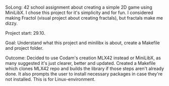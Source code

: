 SoLong: 42 school assignment about creating a simple 2D game using MiniLibX. I chose this project for it's simplicity and for fun. I considered making Fractol (visual project about creating fractals), but fractals make me dizzy.

Project start: 29.10.

Goal: Understand what this project and minilibx is about, create a Makefile and project folder.

Outcome: Decided to use Codam's creation MLX42 instead or MiniLibX, as many suggested it's just clearer, better and updated.
Created a Makefile which clones MLX42 repo and builds the library if those steps aren't already done. It also prompts the user to install necessary packages in case they're not installed. This is for Linux-environment.
